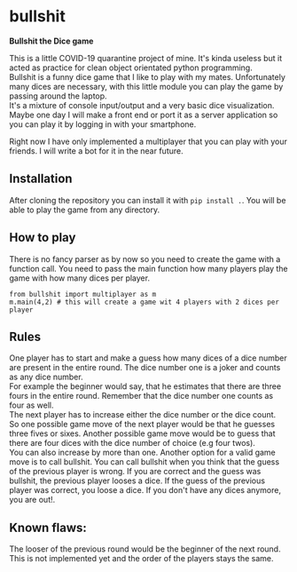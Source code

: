 # bullshit

**Bullshit the Dice game**

This is a little COVID-19 quarantine project of mine. It's kinda useless but it acted as practice for clean object orientated python programming.  
Bullshit is a funny dice game that I like to play with my mates. Unfortunately many dices are necessary, with this little module you can play the game by passing around the laptop.  
It's a mixture of console input/output and a very basic dice visualization.
Maybe one day I will make a front end or port it as a server application so you can play it by logging in with your smartphone.

Right now I have only implemented a multiplayer that you can play with your friends. I will write a bot for it in the near future.

## Installation

After cloning the repository you can install it with `pip install .`. You will be able to play the game from any directory.


## How to play

There is no fancy parser as by now so you need to create the game with a function call. You need to pass the main function how many players play the game with how many dices per player.
```
from bullshit import multiplayer as m
m.main(4,2) # this will create a game wit 4 players with 2 dices per player
```

## Rules

One player has to start and make a guess how many dices of a dice number are present in the entire round.
The dice number one is a joker and counts as any dice number.  
For example the beginner would say, that he estimates that there are three fours in the entire round.
Remember that the dice number one counts as four as well.  
The next player has to increase either the dice number or the dice count.  
So one possible game move of the next player would be that he guesses three fives or sixes. Another possible game move would be to guess that there are four dices with the dice number of choice (e.g four twos).  
You can also increase by more than one.
Another option for a valid game move is to call bullshit. You can call bullshit when you think that the guess of the previous player is wrong. If you are correct and the guess was bullshit, the previous player looses a dice. If the guess of the previous player was correct, you loose a dice. If you don't have any dices anymore, you are out!.

## Known flaws:

The looser of the previous round would be the beginner of the next round. This is not implemented yet and the order of the players stays the same.
